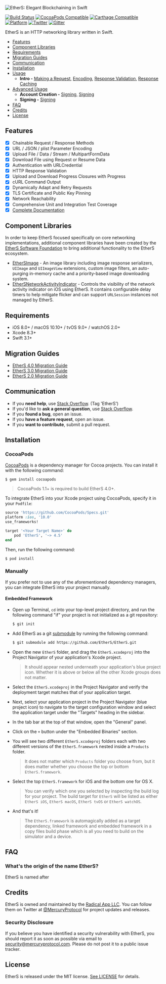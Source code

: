 ![EtherS: Elegant Blockchaining in Swift](https://raw.githubusercontent.com/EtherS/EtherS/master/EtherS.png)

[![Build Status](https://travis-ci.org/EtherS/EtherS.svg?branch=master)](https://travis-ci.org/EtherS/EtherS)
[![CocoaPods Compatible](https://img.shields.io/cocoapods/v/EtherS.svg)](https://img.shields.io/cocoapods/v/EtherS.svg)
[![Carthage Compatible](https://img.shields.io/badge/Carthage-compatible-4BC51D.svg?style=flat)](https://github.com/Carthage/Carthage)
[![Platform](https://img.shields.io/cocoapods/p/EtherS.svg?style=flat)](https://EtherS.github.io/EtherS)
[![Twitter](https://img.shields.io/badge/twitter-@EtherSSF-blue.svg?style=flat)](http://twitter.com/EtherSSF)
[![Gitter](https://badges.gitter.im/EtherS/EtherS.svg)](https://gitter.im/EtherS/EtherS?utm_source=badge&utm_medium=badge&utm_campaign=pr-badge)

EtherS is an HTTP networking library written in Swift.

- [Features](#features)
- [Component Libraries](#component-libraries)
- [Requirements](#requirements)
- [Migration Guides](#migration-guides)
- [Communication](#communication)
- [Installation](#installation)
- [Usage](Documentation/Usage.md)
    - **Intro -** [Making a Request](Documentation/Usage.md#making-a-request), [Encoding](Documentation/Usage.md#encoding), [Response Validation](Documentation/Usage.md#response-validation), [Response Caching](Documentation/Usage.md#response-caching)
- [Advanced Usage](Documentation/AdvancedUsage.md)
	- **Account Creation -** [Signing](Documentation/AdvancedUsage.md#session-manager), [Signing](Documentation/AdvancedUsage.md#session-delegate)
	- **Signing -** [Signing](Documentation/AdvancedUsage.md#routing-requests)
- [FAQ](#faq)
- [Credits](#credits)
- [License](#license)

## Features

- [x] Chainable Request / Response Methods
- [x] URL / JSON / plist Parameter Encoding
- [x] Upload File / Data / Stream / MultipartFormData
- [x] Download File using Request or Resume Data
- [x] Authentication with URLCredential
- [x] HTTP Response Validation
- [x] Upload and Download Progress Closures with Progress
- [x] cURL Command Output
- [x] Dynamically Adapt and Retry Requests
- [x] TLS Certificate and Public Key Pinning
- [x] Network Reachability
- [x] Comprehensive Unit and Integration Test Coverage
- [x] [Complete Documentation](https://EtherS.github.io/EtherS)

## Component Libraries

In order to keep EtherS focused specifically on core networking implementations, additional component libraries have been created by the [EtherS Software Foundation](https://github.com/EtherS/Foundation) to bring additional functionality to the EtherS ecosystem.

- [EtherSImage](https://github.com/EtherS/EtherSImage) - An image library including image response serializers, `UIImage` and `UIImageView` extensions, custom image filters, an auto-purging in-memory cache and a priority-based image downloading system.
- [EtherSNetworkActivityIndicator](https://github.com/EtherS/EtherSNetworkActivityIndicator) - Controls the visibility of the network activity indicator on iOS using EtherS. It contains configurable delay timers to help mitigate flicker and can support `URLSession` instances not managed by EtherS.

## Requirements

- iOS 8.0+ / macOS 10.10+ / tvOS 9.0+ / watchOS 2.0+
- Xcode 8.3+
- Swift 3.1+

## Migration Guides

- [EtherS 4.0 Migration Guide](https://github.com/EtherS/EtherS/blob/master/Documentation/EtherS%204.0%20Migration%20Guide.md)
- [EtherS 3.0 Migration Guide](https://github.com/EtherS/EtherS/blob/master/Documentation/EtherS%203.0%20Migration%20Guide.md)
- [EtherS 2.0 Migration Guide](https://github.com/EtherS/EtherS/blob/master/Documentation/EtherS%202.0%20Migration%20Guide.md)

## Communication

- If you **need help**, use [Stack Overflow](http://stackoverflow.com/questions/tagged/EtherS). (Tag 'EtherS')
- If you'd like to **ask a general question**, use [Stack Overflow](http://stackoverflow.com/questions/tagged/EtherS).
- If you **found a bug**, open an issue.
- If you **have a feature request**, open an issue.
- If you **want to contribute**, submit a pull request.

## Installation

### CocoaPods

[CocoaPods](http://cocoapods.org) is a dependency manager for Cocoa projects. You can install it with the following command:

```bash
$ gem install cocoapods
```

> CocoaPods 1.1+ is required to build EtherS 4.0+.

To integrate EtherS into your Xcode project using CocoaPods, specify it in your `Podfile`:

```ruby
source 'https://github.com/CocoaPods/Specs.git'
platform :ios, '10.0'
use_frameworks!

target '<Your Target Name>' do
    pod 'EtherS', '~> 4.5'
end
```

Then, run the following command:

```bash
$ pod install
```

### Manually

If you prefer not to use any of the aforementioned dependency managers, you can integrate EtherS into your project manually.

#### Embedded Framework

- Open up Terminal, `cd` into your top-level project directory, and run the following command "if" your project is not initialized as a git repository:

  ```bash
  $ git init
  ```

- Add EtherS as a git [submodule](http://git-scm.com/docs/git-submodule) by running the following command:

  ```bash
  $ git submodule add https://github.com/EtherS/EtherS.git
  ```

- Open the new `EtherS` folder, and drag the `EtherS.xcodeproj` into the Project Navigator of your application's Xcode project.

    > It should appear nested underneath your application's blue project icon. Whether it is above or below all the other Xcode groups does not matter.

- Select the `EtherS.xcodeproj` in the Project Navigator and verify the deployment target matches that of your application target.
- Next, select your application project in the Project Navigator (blue project icon) to navigate to the target configuration window and select the application target under the "Targets" heading in the sidebar.
- In the tab bar at the top of that window, open the "General" panel.
- Click on the `+` button under the "Embedded Binaries" section.
- You will see two different `EtherS.xcodeproj` folders each with two different versions of the `EtherS.framework` nested inside a `Products` folder.

    > It does not matter which `Products` folder you choose from, but it does matter whether you choose the top or bottom `EtherS.framework`.

- Select the top `EtherS.framework` for iOS and the bottom one for OS X.

    > You can verify which one you selected by inspecting the build log for your project. The build target for `EtherS` will be listed as either `EtherS iOS`, `EtherS macOS`, `EtherS tvOS` or `EtherS watchOS`.

- And that's it!

  > The `EtherS.framework` is automagically added as a target dependency, linked framework and embedded framework in a copy files build phase which is all you need to build on the simulator and a device.

## FAQ

### What's the origin of the name EtherS?

EtherS is named after

## Credits

EtherS is owned and maintained by the [Radical App LLC](http://www.mercuryprotocol.com). You can follow them on Twitter at [@MercuryProtocol](https://twitter.com/mercuryprotocol) for project updates and releases.

### Security Disclosure

If you believe you have identified a security vulnerability with EtherS, you should report it as soon as possible via email to security@mercuryprotocol.com. Please do not post it to a public issue tracker.

## License

EtherS is released under the MIT license. [See LICENSE](https://github.com/EtherS/EtherS/blob/master/LICENSE) for details.
